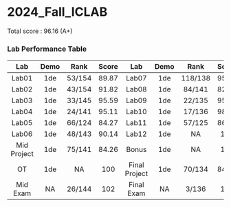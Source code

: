 # 2024_Fall_ICLAB

 Total score : 96.16 (A+)
 
### **Lab Performance Table**

|      Lab       | Demo |   Rank   | Score  |      Lab       | Demo |   Rank   | Score  |
|:-------------:|:---------:|:--------:|:------:|:-------------:|:---------:|:--------:|:------:|
|    Lab01      |   1de     |  53/154  |  89.87 |    Lab07      |   1de     | 118/138  |  95.76 |
|    Lab02      |   1de     |  43/154  |  91.82 |    Lab08      |   1de     |  84/141  |  82.34 |
|    Lab03      |   1de     |  33/145  |  95.59 |    Lab09      |   1de     |  22/135  |  95.33 |
|    Lab04      |   1de     |  24/141  |  95.11 |    Lab10      |   1de     |  17/136  |  98.82 |
|    Lab05      |   1de     |  66/124  |  84.27 |    Lab11      |   1de     |  57/125  |  86.56 |
|    Lab06      |   1de     |  48/143  |  90.14 |    Lab12      |   1de     |    NA    |  100   |
| Mid Project   |   1de     |  75/141  |  84.26 |    Bonus      |   1de     |    NA    |  100   |
|      OT       |   1de     |    NA    |  100   | Final Project |   1de     |  70/134  |  84.55 |
|  Mid Exam     |   NA     |  26/144  |  102   |  Final Exam   |   NA     |   3/136  |  106   |
